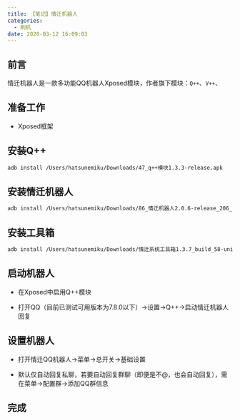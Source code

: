```yaml
---
title: 【笔记】情迁机器人
categories:
  - 刷机
date: 2020-03-12 16:09:03
---
```


## 前言

情迁机器人是一款多功能QQ机器人Xposed模块，作者旗下模块：`Q++`、`V++`、

<!-- more -->

## 准备工作

- Xposed框架

## 安装Q++

``` sh
adb install /Users/hatsunemiku/Downloads/47_q++模块1.3.3-release.apk 
```

## 安装情迁机器人

``` sh
adb install /Users/hatsunemiku/Downloads/86_情迁机器人2.0.6-release_206_xx.apk 
```

## 安装工具箱

``` sh
adb install /Users/hatsunemiku/Downloads/情迁系统工具箱1.3.7_build_58-universal-release_137_ji.apk
```

## 启动机器人

- 在Xposed中启用Q++模块

- 打开QQ（目前已测试可用版本为7.8.0以下）->设置->Q++->启动情迁机器人回复

## 设置机器人

- 打开情迁QQ机器人->菜单->总开关->基础设置

- 默认仅自动回复私聊，若要自动回复群聊（即便是不@，也会自动回复），需在菜单->配置群->添加QQ群信息

## 完成

